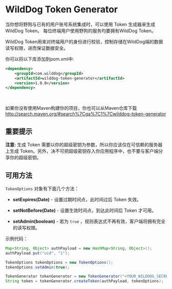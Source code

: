 # WildDog Token Generator


当你想将野狗与已有的用户账号系统集成时，可以使用 Token 生成器来生成WildDog Token。
每位终端用户使用野狗的服务均要拥有WildDog Token。

WildDog Token用来对终端用户的身份进行校验，控制存储在WildDog端的数据读写权限，进而保证数据安全。


你可以将以下库添加到pom.xml中:

```xml
<dependency>
    <groupId>com.wilddog</groupId>
    <artifactId>wilddog-token-generator</artifactId>
    <version>1.0.0</version>
</dependency>
```

<br>

如果你没有使用Maven构建你的项目，你也可以从Maven仓库下载  http://search.maven.org/#search%7Cga%7C1%7Cwilddog-token-generator
<br>

## 重要提示

**注意:** 生成 Token 需要以你的超级密钥为参数，所以你应该仅在可信赖的服务器上生成 Token。另外，决不可把超级密钥存入你应用程序中，也不要与客户端分享你的超级密钥。
## 可用方法

`TokenOptions` 对象有下面几个方法：

* **setExpires(Date)** - 设置过期时间点，此时间过后 Token 失效。

* **setNotBefore(Date)** - 设置生效时间点，到达此时间后 Token 才可用。

* **setAdmin(boolean)** - 若为 `true` ，规则表达式不再有效，客户端将拥有完全的读写权限。

示例代码：

```java
Map<String, Object> authPayload = new HashMap<String, Object>();
authPayload.put("uid", "1");

TokenOptions tokenOptions = new TokenOptions();
tokenOptions.setAdmin(true);

TokenGenerator tokenGenerator = new TokenGenerator("<YOUR_WILDDOG_SECRET>");
String token = tokenGenerator.createToken(authPayload, tokenOptions);
```
